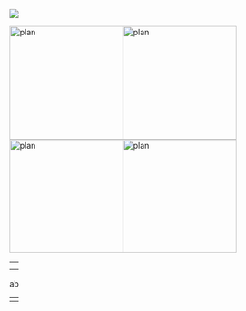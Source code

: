 <!---
masudaryuto/masudaryuto is a ✨ special ✨ repository because its `README.md` (this file) appears on your GitHub profile.
You can click the Preview link to take a look at your changes.
--->

![](http://github-profile-summary-cards.vercel.app/api/cards/profile-details?username=masudaryuto&theme=default)


<table>
  <td>
    <tr><img width="200" alt="plan" src="http://github-profile-summary-cards.vercel.app/api/cards/repos-per-language?username=masudaryuto&theme=default"></tr>
    <tr><img width="200" alt="plan" src="http://github-profile-summary-cards.vercel.app/api/cards/most-commit-language?username=masudaryuto&theme=default"></tr>
  </td>
  
  <td>
    <tr><img width="200" alt="plan" src="http://github-profile-summary-cards.vercel.app/api/cards/stats?username=masudaryuto&theme=default"></tr>
    <tr><img width="200" alt="plan" src="http://github-profile-summary-cards.vercel.app/api/cards/productive-time?username=masudaryuto&theme=default&utcOffset=8"></tr>
  </td>
</table>
 

<table>
  <td>
    <tr>a</tr>
    <tr>b</tr>
  </td>
</table>
  
